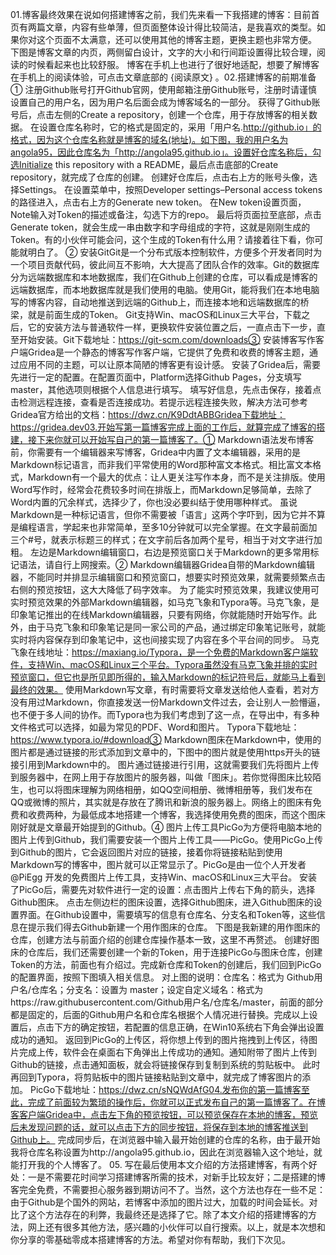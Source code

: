 01.博客最终效果在说如何搭建博客之前，我们先来看一下我搭建的博客：目前首页有两篇文章，内容有些单薄，但页面整体设计得比较简洁，是我喜欢的类型。如果你对这个页面不太满意，还可以使用其他的博客主题，更换主题也非常方便。 下图是博客文章的内页，两侧留白设计，文字的大小和行间距设置得比较合理，阅读的时候看起来也比较舒服。 博客在手机上也进行了很好地适配，想要了解博客在手机上的阅读体验，可点击文章底部的 {阅读原文} 。02.搭建博客的前期准备① 注册Github账号打开Github官网，使用邮箱注册Github账号，注册时请谨慎设置自己的用户名，因为用户名后面会成为博客域名的一部分。 获得了Github账号后，点击左侧的Create a repository，创建一个仓库，用于存放博客的相关数据。 在设置仓库名称时，它的格式是固定的，采用「用户名.http://github.io」的格式，因为这个仓库名称就是博客的域名(地址)。如下图，我的用户名为angola95，因此仓库名为「http://angola95.github.io」。设置好仓库名称后，勾选Initialize this repository with a README，最后点击底部的Create repository，就完成了仓库的创建。 创建好仓库后，点击右上方的账号头像，选择Settings。 在设置菜单中，按照Developer settings–Personal access tokens的路径进入，点击右上方的Generate new token。 在New token设置页面，Note输入对Token的描述或备注，勾选下方的repo。 最后将页面拉至底部，点击Generate token，就会生成一串由数字和字母组成的字符，这就是刚刚生成的Token。有的小伙伴可能会问，这个生成的Token有什么用？请接着往下看，你可能就明白了。 ② 安装GitGit是一个分布式版本控制软件，方便多个开发者同时为一个项目贡献代码，彼此间互不影响，大大提高了团队合作的效率。Git的数据库分为远端数据库和本地数据库，我们在Github上创建的仓库，可以看成是博客的远端数据库，而本地数据库就是我们使用的电脑。使用Git，能将我们在本地电脑写的博客内容，自动地推送到远端的Github上，而连接本地和远端数据库的桥梁，就是前面生成的Token。 Git支持Win、macOS和Linux三大平台，下载之后，它的安装方法与普通软件一样，更换软件安装位置之后，一直点击下一步，直至开始安装。Git下载地址：https://git-scm.com/downloads③ 安装博客写作客户端Gridea是一个静态的博客写作客户端，它提供了免费和收费的博客主题，通过应用不同的主题，可以让原本简陋的博客更有设计感。 安装了Gridea后，需要先进行一定的配置。在配置页面中，Platform选择Github Pages，分支填写master，其他选项则根据个人信息进行填写。 填写好信息，先点击保存，接着点击检测远程连接，查看是否连接成功。若提示远程连接失败，解决方法可参考Gridea官方给出的文档：https://dwz.cn/K9DdtABBGridea下载地址：https://gridea.dev03.开始写第一篇博客完成上面的工作后，就算完成了博客的搭建，接下来你就可以开始写自己的第一篇博客了。① Markdown语法发布博客前，你需要有一个编辑器来写博客，Gridea中内置了文本编辑器，采用的是Markdown标记语言，而非我们平常使用的Word那种富文本格式。相比富文本格式，Markdown有一个最大的优点：让人更关注写作本身，而不是关注排版。使用Word写作时，经常会花费较多时间在排版上，而Markdown足够简单，去除了Word内置的冗余样式，选择少了，你也没必要纠结于使用哪种样式。 虽说Markdown是一种标记语言，但你不需要被「语言」这两个字吓到，因为它并不算是编程语言，学起来也非常简单，至多10分钟就可以完全掌握。在文字最前面加三个#号，就表示标题三的样式；在文字前后各加两个星号，相当于对文字进行加粗。 左边是Markdown编辑窗口，右边是预览窗口关于Markdown的更多常用标记语法，请自行上网搜索。② Markdown编辑器Gridea自带的Markdown编辑器，不能同时并排显示编辑窗口和预览窗口，想要实时预览效果，就需要频繁点击右侧的预览按钮，这大大降低了码字效率。 为了能实时预览效果，我建议使用可实时预览效果的外部Markdown编辑器，如马克飞象和Typora等。马克飞象，是印象笔记推出的在线Markdown编辑器，只要有网络，你就能随时开始写作。此外，由于马克飞象和印象笔记是同一家公司的产品，通过绑定印象笔记账号，就能实时将内容保存到印象笔记中，这也间接实现了内容在多个平台间的同步。 马克飞象在线地址：https://maxiang.io/Typora，是一个免费的Markdown客户端软件，支持Win、macOS和Linux三个平台。Typora虽然没有马克飞象并排的实时预览窗口，但它也是所见即所得的，输入Markdown的标记符号后，就能马上看到最终的效果。 使用Markdown写文章，有时需要将文章发送给他人查看，若对方没有用过Markdown，你直接发送一份Markdown文件过去，会让别人一脸懵逼，也不便于多人间的协作。而Typora也为我们考虑到了这一点，在导出中，有多种文件格式可以选择，如最为常见的PDF、Word和图片。 Typora下载地址：https://www.typora.io/#download③ Markdown图床在Markdown中，使用的图片都是通过链接的形式添加到文章中的，下图中的图片就是使用https开头的链接引用到Markdown中的。 图片通过链接进行引用，这就需要我们先将图片上传到服务器中，在网上用于存放图片的服务器，叫做「图床」。若你觉得图床比较陌生，也可以将图床理解为网络相册，如QQ空间相册、微博相册等，我们发布在QQ或微博的照片，其实就是存放在了腾讯和新浪的服务器上。网络上的图床有免费和收费两种，为最低成本地搭建一个博客，我选择使用免费的图床，而这个图床刚好就是文章最开始提到的Github。④ 图片上传工具PicGo为方便将电脑本地的图片上传到Github，我们需要安装一个图片上传工具——PicGo。使用PicGo上传到Github的图片，它会返回图片对应的链接，接着你将链接粘贴到使用Markdown写的博客中，图片就可以正常显示了。PicGo是由一位个人开发者@PiEgg 开发的免费图片上传工具，支持Win、macOS和Linux三大平台。 安装了PicGo后，需要先对软件进行一定的设置：点击图片上传右下角的箭头，选择Github图床。 点击左侧边栏的图床设置，选择Github图床，进入Github图床的设置界面。在Github设置中，需要填写的信息有仓库名、分支名和Token等，这些信息在提示我们得去Github新建一个用作图床的仓库。 下图是我新建的用作图床的仓库，创建方法与前面介绍的创建仓库操作基本一致，这里不再赘述。 创建好图床的仓库后，我们还需要创建一个新的Token，用于连接PicGo与图床仓库，创建Token的方法，前面也有介绍过。完成新仓库和Token的创建后，我们回到PicGo的配置界面，按照下图填入相关信息。 对上图的说明：仓库名：格式为 Github用户名/仓库名；分支名：设置为 master；设定自定义域名：格式为https://raw.githubusercontent.com/Github用户名/仓库名/master，前面的部分都是固定的，后面的Github用户名和仓库名根据个人情况进行替换。完成以上设置后，点击下方的确定按钮，若配置的信息正确，在Win10系统右下角会弹出设置成功的通知。 返回到PicGo的上传区，将你想上传到的图片拖拽到上传区，待图片完成上传，软件会在桌面右下角弹出上传成功的通知。通知附带了图片上传到Github的链接，点击通知面板，就会将链接保存到复制到系统的剪贴板中。 此时再回到Typora，将剪贴板中的图片链接粘贴到文章中，就完成了博客图片的添加。 PicGo下载地址：https://dwz.cn/sNQWdAfG04.发布你的第一篇博客至此，完成了前面较为繁琐的操作后，你就可以正式发布自己的第一篇博客了。在博客客户端Gridea中，点击左下角的预览按钮，可以预览保存在本地的博客，预览后未发现问题的话，就可以点击下方的同步按钮，将保存到本地的博客推送到Github上。 完成同步后，在浏览器中输入最开始创建的仓库的名称，由于最开始我将仓库名称设置为http://angola95.github.io，因此在浏览器输入这个地址，就能打开我的个人博客了。 05. 写在最后使用本文介绍的方法搭建博客，有两个好处：一是不需要花时间学习搭建博客所需的技术，对新手比较友好；二是搭建的博客完全免费，不需要担心服务器到期访问不了。当然，这个方法也存在一些不足：由于Github是个国外的网站，若博客中添加的图片过大，加载的时间会延长。对比了这个方法存在的利弊，我最终还是选择了它。除了本文介绍的搭建博客的方法，网上还有很多其他方法，感兴趣的小伙伴可以自行搜索。以上，就是本次想和你分享的零基础零成本搭建博客的方法。希望对你有帮助，我们下次见。																																													
